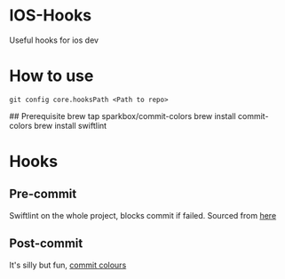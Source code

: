 # IOS-Hooks
Useful hooks for ios dev

# How to use
`git config core.hooksPath <Path to repo>`

## Prerequisite
brew tap sparkbox/commit-colors
brew install commit-colors
brew install swiftlint

# Hooks
## Pre-commit
Swiftlint on the whole project, blocks commit if failed. Sourced from [here](https://github.com/aitemr/awesome-git-hooks/blob/master/pre-commit/pre-commit-swiftlint)

## Post-commit
It's silly but fun, [commit colours](https://github.com/sparkbox/commit-colors)
